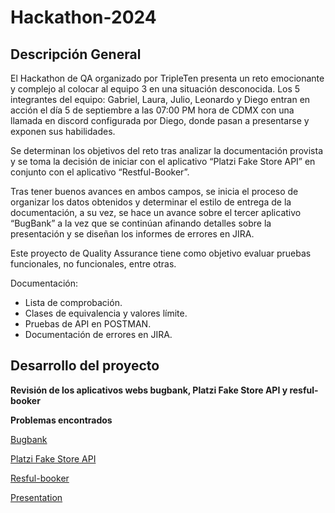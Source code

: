 # Hackathon-2024

## Descripción General

El Hackathon de QA organizado por TripleTen presenta un reto emocionante y complejo al colocar al equipo 3 en una situación desconocida. Los 5 integrantes del equipo: Gabriel, Laura, Julio, Leonardo y Diego entran en acción el día 5 de septiembre a las 07:00 PM hora de CDMX con una llamada en discord configurada por Diego, donde pasan a presentarse y exponen sus habilidades.

Se determinan los objetivos del reto tras analizar la documentación provista y se toma la decisión de iniciar con el aplicativo “Platzi Fake Store API” en conjunto con el aplicativo “Restful-Booker”.

Tras tener buenos avances en ambos campos, se inicia el proceso de organizar los datos obtenidos y determinar el estilo de entrega de la documentación, a su vez, se hace un avance sobre el tercer aplicativo “BugBank” a la vez que se continúan afinando detalles sobre la presentación y se diseñan los informes de errores en JIRA.

Este proyecto de Quality Assurance tiene como objetivo evaluar pruebas funcionales, no funcionales, entre otras.

Documentación:

- Lista de comprobación.
- Clases de equivalencia y valores límite.
- Pruebas de API en POSTMAN.
- Documentación de errores en JIRA.

## Desarrollo del proyecto

**Revisión de los aplicativos webs bugbank, Platzi Fake Store API y resful-booker**

**Problemas encontrados**

[Bugbank](https://www.notion.so/Bugbank-119eb29771ed80f99ea4ceee17fd8b05?pvs=21)

[Platzi Fake Store API](https://www.notion.so/Platzi-Fake-Store-API-119eb29771ed801f863aecad68b5770d?pvs=21)

[Resful-booker](https://www.notion.so/Resful-booker-119eb29771ed8007bc0fcd0fac255fa9?pvs=21)

[Presentation](https://www.canva.com/design/DAGQFxAOkOs/BLXa9X3WJ6PD9TS-nAsr8A/view?utm_content=DAGQFxAOkOs&utm_campaign=designshare&utm_medium=link&utm_source=editor#7)
